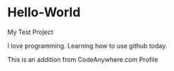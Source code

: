 # Hello-World
My Test Project

I love programming.  Learning how to use github today. 

This is an addition from CodeAnywhere.com Profile